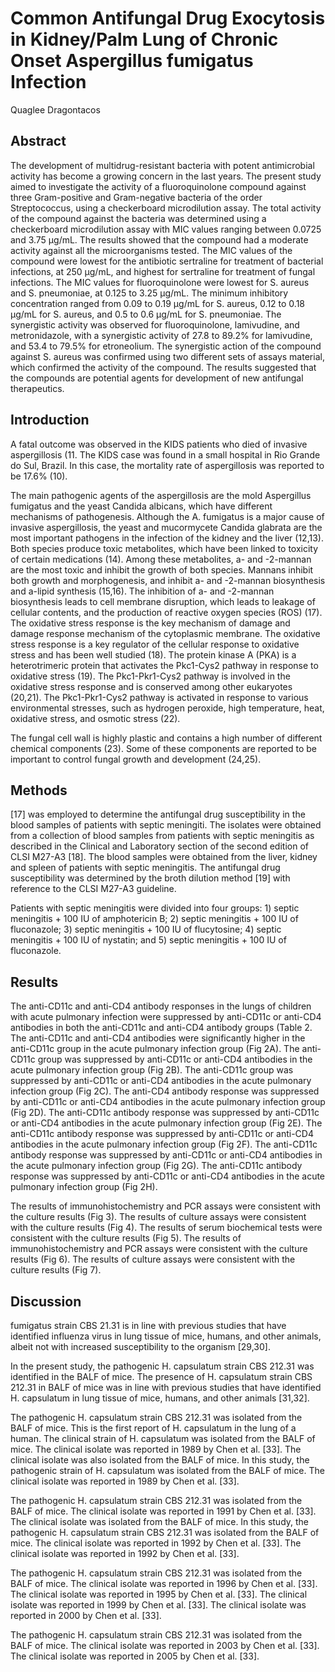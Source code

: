 # Common Antifungal Drug Exocytosis in Kidney/Palm Lung of Chronic Onset Aspergillus fumigatus Infection
Quaglee Dragontacos


## Abstract
The development of multidrug-resistant bacteria with potent antimicrobial activity has become a growing concern in the last years. The present study aimed to investigate the activity of a fluoroquinolone compound against three Gram-positive and Gram-negative bacteria of the order Streptococcus, using a checkerboard microdilution assay. The total activity of the compound against the bacteria was determined using a checkerboard microdilution assay with MIC values ranging between 0.0725 and 3.75 µg/mL. The results showed that the compound had a moderate activity against all the microorganisms tested. The MIC values of the compound were lowest for the antibiotic sertraline for treatment of bacterial infections, at 250 µg/mL, and highest for sertraline for treatment of fungal infections. The MIC values for fluoroquinolone were lowest for S. aureus and S. pneumoniae, at 0.125 to 3.25 µg/mL. The minimum inhibitory concentration ranged from 0.09 to 0.19 µg/mL for S. aureus, 0.12 to 0.18 µg/mL for S. aureus, and 0.5 to 0.6 µg/mL for S. pneumoniae. The synergistic activity was observed for fluoroquinolone, lamivudine, and metronidazole, with a synergistic activity of 27.8 to 89.2% for lamivudine, and 53.4 to 79.5% for etroneolium. The synergistic action of the compound against S. aureus was confirmed using two different sets of assays material, which confirmed the activity of the compound. The results suggested that the compounds are potential agents for development of new antifungal therapeutics.


## Introduction
A fatal outcome was observed in the KIDS patients who died of invasive aspergillosis (11. The KIDS case was found in a small hospital in Rio Grande do Sul, Brazil. In this case, the mortality rate of aspergillosis was reported to be 17.6% (10).

The main pathogenic agents of the aspergillosis are the mold Aspergillus fumigatus and the yeast Candida albicans, which have different mechanisms of pathogenesis. Although the A. fumigatus is a major cause of invasive aspergillosis, the yeast and mucormycete Candida glabrata are the most important pathogens in the infection of the kidney and the liver (12,13). Both species produce toxic metabolites, which have been linked to toxicity of certain medications (14). Among these metabolites, a- and -2-mannan are the most toxic and inhibit the growth of both species. Mannans inhibit both growth and morphogenesis, and inhibit a- and -2-mannan biosynthesis and a-lipid synthesis (15,16). The inhibition of a- and -2-mannan biosynthesis leads to cell membrane disruption, which leads to leakage of cellular contents, and the production of reactive oxygen species (ROS) (17). The oxidative stress response is the key mechanism of damage and damage response mechanism of the cytoplasmic membrane. The oxidative stress response is a key regulator of the cellular response to oxidative stress and has been well studied (18). The protein kinase A (PKA) is a heterotrimeric protein that activates the Pkc1-Cys2 pathway in response to oxidative stress (19). The Pkc1-Pkr1-Cys2 pathway is involved in the oxidative stress response and is conserved among other eukaryotes (20,21). The Pkc1-Pkr1-Cys2 pathway is activated in response to various environmental stresses, such as hydrogen peroxide, high temperature, heat, oxidative stress, and osmotic stress (22).

The fungal cell wall is highly plastic and contains a high number of different chemical components (23). Some of these components are reported to be important to control fungal growth and development (24,25).


## Methods
[17] was employed to determine the antifungal drug susceptibility in the blood samples of patients with septic meningiti. The isolates were obtained from a collection of blood samples from patients with septic meningitis as described in the Clinical and Laboratory section of the second edition of CLSI M27-A3 [18]. The blood samples were obtained from the liver, kidney and spleen of patients with septic meningitis. The antifungal drug susceptibility was determined by the broth dilution method [19] with reference to the CLSI M27-A3 guideline.

Patients with septic meningitis were divided into four groups: 1) septic meningitis + 100 IU of amphotericin B; 2) septic meningitis + 100 IU of fluconazole; 3) septic meningitis + 100 IU of flucytosine; 4) septic meningitis + 100 IU of nystatin; and 5) septic meningitis + 100 IU of fluconazole.


## Results
The anti-CD11c and anti-CD4 antibody responses in the lungs of children with acute pulmonary infection were suppressed by anti-CD11c or anti-CD4 antibodies in both the anti-CD11c and anti-CD4 antibody groups (Table 2. The anti-CD11c and anti-CD4 antibodies were significantly higher in the anti-CD11c group in the acute pulmonary infection group (Fig 2A). The anti-CD11c group was suppressed by anti-CD11c or anti-CD4 antibodies in the acute pulmonary infection group (Fig 2B). The anti-CD11c group was suppressed by anti-CD11c or anti-CD4 antibodies in the acute pulmonary infection group (Fig 2C). The anti-CD4 antibody response was suppressed by anti-CD11c or anti-CD4 antibodies in the acute pulmonary infection group (Fig 2D). The anti-CD11c antibody response was suppressed by anti-CD11c or anti-CD4 antibodies in the acute pulmonary infection group (Fig 2E). The anti-CD11c antibody response was suppressed by anti-CD11c or anti-CD4 antibodies in the acute pulmonary infection group (Fig 2F). The anti-CD11c antibody response was suppressed by anti-CD11c or anti-CD4 antibodies in the acute pulmonary infection group (Fig 2G). The anti-CD11c antibody response was suppressed by anti-CD11c or anti-CD4 antibodies in the acute pulmonary infection group (Fig 2H).

The results of immunohistochemistry and PCR assays were consistent with the culture results (Fig 3). The results of culture assays were consistent with the culture results (Fig 4). The results of serum biochemical tests were consistent with the culture results (Fig 5). The results of immunohistochemistry and PCR assays were consistent with the culture results (Fig 6). The results of culture assays were consistent with the culture results (Fig 7).


## Discussion
fumigatus strain CBS 21.31 is in line with previous studies that have identified influenza virus in lung tissue of mice, humans, and other animals, albeit not with increased susceptibility to the organism [29,30].

In the present study, the pathogenic H. capsulatum strain CBS 212.31 was identified in the BALF of mice. The presence of H. capsulatum strain CBS 212.31 in BALF of mice was in line with previous studies that have identified H. capsulatum in lung tissue of mice, humans, and other animals [31,32].

The pathogenic H. capsulatum strain CBS 212.31 was isolated from the BALF of mice. This is the first report of H. capsulatum in the lung of a human. The clinical strain of H. capsulatum was isolated from the BALF of mice. The clinical isolate was reported in 1989 by Chen et al. [33]. The clinical isolate was also isolated from the BALF of mice. In this study, the pathogenic strain of H. capsulatum was isolated from the BALF of mice. The clinical isolate was reported in 1989 by Chen et al. [33].

The pathogenic H. capsulatum strain CBS 212.31 was isolated from the BALF of mice. The clinical isolate was reported in 1991 by Chen et al. [33]. The clinical isolate was isolated from the BALF of mice. In this study, the pathogenic H. capsulatum strain CBS 212.31 was isolated from the BALF of mice. The clinical isolate was reported in 1992 by Chen et al. [33]. The clinical isolate was reported in 1992 by Chen et al. [33].

The pathogenic H. capsulatum strain CBS 212.31 was isolated from the BALF of mice. The clinical isolate was reported in 1996 by Chen et al. [33]. The clinical isolate was reported in 1995 by Chen et al. [33]. The clinical isolate was reported in 1999 by Chen et al. [33]. The clinical isolate was reported in 2000 by Chen et al. [33].

The pathogenic H. capsulatum strain CBS 212.31 was isolated from the BALF of mice. The clinical isolate was reported in 2003 by Chen et al. [33]. The clinical isolate was reported in 2005 by Chen et al. [33].
